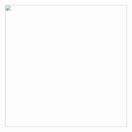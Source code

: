 
<img src="/Users/Erik/Documents/PROJECTS/BookhouseBoys/ezor/Elastic_cloth/Docs/Elastic_cloth_logo.png" width="400" height="400" />
